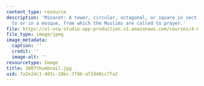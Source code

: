 ```yaml
---
content_type: resource
description: 'Minaret: A tower, circular, octagonal, or square in section, built next
  to or in a mosque, from which the Muslims are called to prayer.'
file: https://ol-ocw-studio-app-production.s3.amazonaws.com/courses/4-614-religious-architecture-and-islamic-cultures-fall-2002/7a2e2dc1403c28bc7f86af2d40cc7fa2_3007thumbnail.jpg
file_type: image/jpeg
image_metadata:
  caption: ''
  credit: ''
  image-alt: ''
resourcetype: Image
title: 3007thumbnail.jpg
uid: 7a2e2dc1-403c-28bc-7f86-af2d40cc7fa2
---
```

